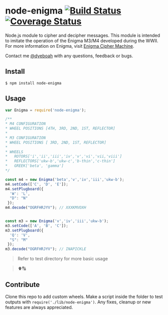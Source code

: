 node-enigma  [![Build Status](https://travis-ci.org/dyeboah/node-enigma.svg?branch=master)](https://travis-ci.org/dyeboah/node-enigma)  [![Coverage Status](https://coveralls.io/repos/github/dyeboah/node-enigma/badge.svg?branch=master)](https://coveralls.io/github/dyeboah/node-enigma?branch=master)
===========

Node.js module to cipher and decipher messages. 
This module is intended to imitate the operation of the Enigma M3/M4 developed during the WWII.
For more information on Enigma, visit [Enigma Cipher Machine](http://www.cryptomuseum.com/crypto/enigma/index.htm).

Contact me [@dyeboah](mailto:dyeboah@oswego.edu) with any questions, feedback or bugs.

Install
-------

  ```
  $ npm install node-enigma
  ```
  
Usage
-----

  ```javascript
  var Enigma = require('node-enigma');
  
  /**
  * M4 CONFIGURATION
  * WHEEL POSITIONS [4TH, 3RD, 2ND, 1ST, REFLECTOR]
  *
  * M3 CONFIGURATION
  * WHEEL POSITIONS [ 3RD, 2ND, 1ST, REFLECTOR]
  *
  * WHEELS 
  *   ROTORS['i','ii','iii','iv','v','vi','vii,'viii']
  *   REFLECTORS['ukw-b','ukw-c','b-thin','c-thin']
  *   GREEK['beta', 'gamma']
  */
  
  const m4 = new Enigma('beta','v','iv','iii','ukw-b');
  m4.setCode(['C', 'D', 'E']);
  m4.setPlugboard({
    'W': 'L',
    "D": "N"
   });
  m4.decode("OGRFHRJYV"); // XXXKMVOXH
  
  
  const m3 = new Enigma('v','iv','iii','ukw-b');
  m3.setCode(['A', 'B', 'C']);
  m3.setPlugboard({
    'Q': 'V',
    "S": "M"
   });
  m3.decode("OGRFHRJYV"); // INAPICKLE
  
  
  ```
  
  
  >Refer to test directory for more basic usage
  
  >⬆🔠
  
  
Contribute
----------

Clone this repo to add custom wheels. Make a script inside the folder to test outputs with `require('./lib/node-enigma')`. Any fixes, cleanup or new features are always appreciated.
